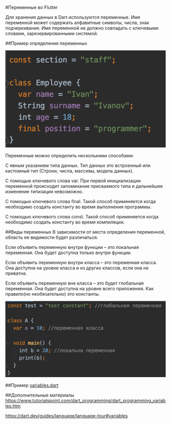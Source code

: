 #Переменные во Flutter

Для хранения данных в Dart используются переменные.
Имя переменной может содержать алфавитные символы, числа, знак подчеркивания.
Имя переменной не должно совпадать с ключевыми словами, зарезервированными системой.

##Пример определения переменных

![alt text](variables_sample_1.png)

Переменные можно определить несколькими способами:

С явным указанием типа данных. Тип данных это встроенный или кастомный тип (Строки, числа, массивы, модель данных).

С помощью ключевого слова var. При первой инициализации переменной происходит запоминание присваемого типа и дальнейшее
изменение типизации невозможно.

С помощью ключевого слова final. Такой способ применяется когда необходимо создать константу во время выполнения 
программы.

С помощью ключевого слова const. Такой способ применяется когда необходимо создать константу во время компиляции.

##Виды переменных 
В зависимости от места определения переменной, область ее видимости будет различаться.

Если объявить переменную внутри функции – это локальная переменная. Она будет доступна только внутри функции.

Если объявить переменную внутри класса – это переменная класса. Она доступна на уровне класса и из других классов,
если она не приватна.

Если объявить переменную вне класса – это будет глобальная переменная. Она будет доступна на уровне всего приложения.
Как правило(но необязательно) это константы.

![alt text](variables_sample_2.png)

##Пример 
[variables.dart](variables.dart)

##Дополнительные материалы
https://www.tutorialspoint.com/dart_programming/dart_programming_variables.htm

https://dart.dev/guides/language/language-tour#variables

